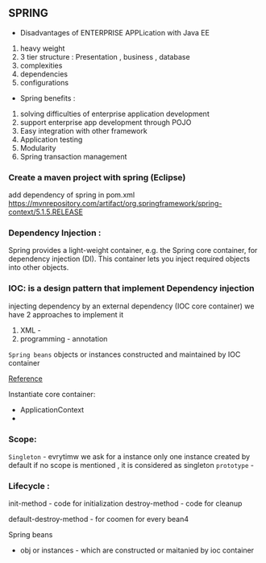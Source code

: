 ## SPRING

- Disadvantages of ENTERPRISE APPLication with Java EE

1. heavy weight
2. 3 tier structure : Presentation , business , database
3. complexities 
4. dependencies
5. configurations

- Spring benefits : 
1. solving difficulties of enterprise application development
2. support enterprise app development through POJO
3. Easy integration with other framework
4. Application testing
5. Modularity
6. Spring transaction management


### Create a maven project with spring (Eclipse)

add dependency of spring in pom.xml
https://mvnrepository.com/artifact/org.springframework/spring-context/5.1.5.RELEASE

### Dependency Injection :
Spring provides a light-weight container, e.g. the Spring core container, for dependency injection (DI). This container lets you inject required objects into other objects.

### IOC: is a design pattern that implement Dependency injection


injecting dependency by an external dependency (IOC core container)
we have 2 approaches to implement it
 1. XML - 
 2. programming - annotation
 
`Spring beans`
objects or instances constructed and maintained by IOC container


[Reference](https://docs.spring.io/spring/docs/current/spring-framework-reference/core.html#spring-core)

Instantiate core container:
- ApplicationContext
- 

### Scope: 
 `Singleton`  - evrytimw we ask for a instance only one instance created
by default if no scope is mentioned , it is considered as singleton	
 `prototype` - 
 
### Lifecycle :
 
 init-method - code for initialization
 destroy-method - code for cleanup
 
 default-destroy-method - for coomen for every bean4
 
 
 
 
 
 
 
 
 
 
 
 
 
 
 
 
 
 
 
 
 
 
 
 
 
 
 
 
 
 
 
 
 
 
 
 
 
 
 
 
 
 
 
 
 
 
 
 
 
 
 
 
Spring beans
 - obj or instances - which are constructed or maitanied by ioc container
 
 




